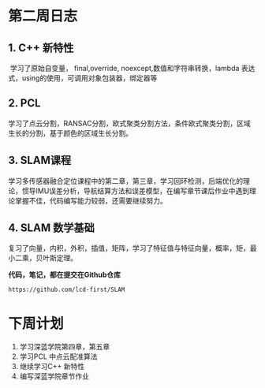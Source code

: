 # 第二周日志



## 1. C++ 新特性

​	学习了原始自变量， final,override, noexcept,数值和字符串转换，lambda 表达式，using的使用，可调用对象包装器，绑定器等

## 2. PCL

​	学习了点云分割，RANSAC分割，欧式聚类分割方法，条件欧式聚类分割，区域生长的分割，基于颜色的区域生长分割。

## 3. SLAM课程

​	学习多传感器融合定位课程中的第二章，第三章，学习回环检测，后端优化的理论，惯导IMU误差分析，导航结算方法和误差模型，在编写章节课后作业中遇到理论掌握不佳，代码编写能力较弱，还需要继续努力。



## 4. SLAM 数学基础

​	复习了向量，内积，外积，插值，矩阵，学习了特征值与特征向量，概率，矩，最小二乘，贝叶斯定理。



**代码，笔记，都在提交在Github仓库**

```http
https://github.com/lcd-first/SLAM
```

# 下周计划

1. 学习深蓝学院第四章，第五章
2. 学习PCL 中点云配准算法
3. 继续学习C++ 新特性 
4. 编写深蓝学院章节作业













